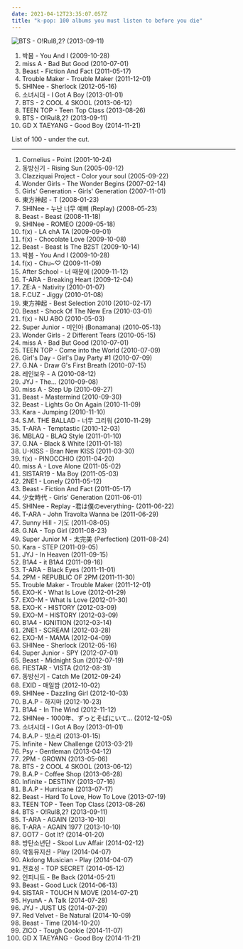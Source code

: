 ```yaml
---
date: 2021-04-12T23:35:07.057Z
title: "k-pop: 100 albums you must listen to before you die"
---
```

![BTS - O!Rul8,2? (2013-09-11)](http://coverartarchive.org/release/bea6cd7e-e76d-4888-854b-ab2e0eb91eac/7845831956-500.jpg "BTS - O!Rul8,2? (2013-09-11)")
<ol class="albums">
<li data-cover="http://coverartarchive.org/release/72af290b-946d-4ee4-8d97-d30cf12edd00/16224662171-500.jpg" data-tags="k-pop" role="button">박봄 - You And I (2009-10-28)</li>
<li data-cover="http://coverartarchive.org/release/a89ccd8b-d634-42fe-a831-345428372b36/6662893652-500.jpg" data-tags="k-pop" role="button">miss A - Bad But Good (2010-07-01)</li>
<li data-cover="http://coverartarchive.org/release/d44fb55a-fd14-4ee0-8389-bda8aa5cfdde/1981921623-500.jpg" data-tags="k-pop" role="button">Beast - Fiction And Fact (2011-05-17)</li>
<li data-cover="http://coverartarchive.org/release/d9d212ff-0fcd-4d0d-b812-57f3298e6360/14138768485-500.jpg" data-tags="k-pop" role="button">Trouble Maker - Trouble Maker (2011-12-01)</li>
<li data-cover="http://coverartarchive.org/release/f5662b4b-af33-41a4-a767-01b3c922b8a5/11749315775-500.jpg" data-tags="k-pop" role="button">SHINee - Sherlock (2012-05-16)</li>
<li data-cover="https://img.discogs.com/k7FKt3Qv6UjgCACKdcVxkFuKRqM=/fit-in/600x383/filters:strip_icc():format(jpeg):mode_rgb():quality(90)/discogs-images/R-7698550-1504283008-8795.jpeg.jpg" data-tags="k-pop, kpop" role="button">소녀시대 - I Got A Boy (2013-01-01)</li>
<li data-cover="http://coverartarchive.org/release/565b9a61-0443-4879-a08e-2eb5e748114c/6707450312-500.jpg" data-tags="k-pop" role="button">BTS - 2 COOL 4 SKOOL (2013-06-12)</li>
<li data-cover="http://coverartarchive.org/release/1e6df6a2-0d43-4557-820c-a56a9c0a9951/6819144350-500.jpg" data-tags="k-pop" role="button">TEEN TOP - Teen Top Class (2013-08-26)</li>
<li data-cover="http://coverartarchive.org/release/bea6cd7e-e76d-4888-854b-ab2e0eb91eac/7845831956-500.jpg" data-tags="k-pop, k-hiphop, pop rap, contemporary rnb" role="button">BTS - O!Rul8,2? (2013-09-11)</li>
<li data-cover="http://coverartarchive.org/release/add14695-680c-49ad-a47f-5c0151d60432/8902296954-500.jpg" data-tags="k-pop" role="button">GD X TAEYANG - Good Boy (2014-11-21)</li>
</ol>
List of 100 - under the cut.
<!-- more -->

_________________

<ol class="albums">
<li data-cover="http://coverartarchive.org/release/d467e488-2fae-4175-918b-7c9d10f43737/2876340833-500.jpg" data-tags="japanese" role="button">
Cornelius - Point (2001-10-24)
</li>
<li data-cover="http://coverartarchive.org/release/caa1004a-8caf-41e3-85c3-255f81d90c03/955180797-500.jpg" data-tags="k-pop, dbsg, chevere, the cover" role="button">
동방신기 - Rising Sun (2005-09-12)
</li>
<li data-cover="http://coverartarchive.org/release/5fca2178-f209-4d95-8cd0-7e5f1169d44e/7754358190-500.jpg" data-tags="electronica, pop, dance, k-pop, my favourites, love-album-caz" role="button">
Clazziquai Project - Color your soul (2005-09-22)
</li>
<li data-cover="https://img.discogs.com/wDUu0KIVdNBiRNIGVb7Suq9mTlA=/fit-in/600x855/filters:strip_icc():format(jpeg):mode_rgb():quality(90)/discogs-images/R-13630543-1557870286-8336.jpeg.jpg" data-tags="k-pop" role="button">
Wonder Girls - The Wonder Begins (2007-02-14)
</li>
<li data-cover="https://img.discogs.com/YD6fet7wFqk3wnK8OqXo9nQGebI=/fit-in/600x600/filters:strip_icc():format(jpeg):mode_rgb():quality(90)/discogs-images/R-8616922-1465224646-5002.jpeg.jpg" data-tags="k-pop" role="button">
Girls' Generation - Girls' Generation (2007-11-01)
</li>
<li data-cover="http://coverartarchive.org/release/d38a748c-c26f-4d24-9e28-cebcaaf14532/12648240149-500.jpg" data-tags="k-pop, j-pop, tohoshinki, japanese 2008, purchased albums" role="button">
東方神起 - T (2008-01-23)
</li>
<li data-cover="http://coverartarchive.org/release/9e6c60c6-8c4d-447d-b700-c709d0458737/1401794822-500.jpg" data-tags="k-pop, debut album, replay era, debut era" role="button">
SHINee - 누난 너무 예뻐 (Replay) (2008-05-23)
</li>
<li data-cover="http://coverartarchive.org/release/e0e48282-ee08-41b2-8eee-7ab041702379/11561948345-500.jpg" data-tags="electronic" role="button">
Beast - Beast (2008-11-18)
</li>
<li data-cover="http://coverartarchive.org/release/ba6f82d5-0a8f-4dc7-815a-a7dc1064fb3b/6412668377-500.jpg" data-tags="shinee" role="button">
SHINee - ROMEO (2009-05-18)
</li>
<li data-cover="http://coverartarchive.org/release/25d16a2a-93a8-4a0f-9535-5648d007b7d0/9299721705-500.jpg" data-tags="k-pop" role="button">
f(x) - LA chA TA (2009-09-01)
</li>
<li data-cover="http://coverartarchive.org/release/050e7cf5-08a2-4d6b-8f95-b321ed9b5bdc/18105083275-500.jpg" data-tags="k-pop" role="button">
f(x) - Chocolate Love (2009-10-08)
</li>
<li data-cover="http://coverartarchive.org/release/bef7a503-589b-42ab-9d36-b0ec74ff7a59/5268254091-500.jpg" data-tags="k-pop" role="button">
Beast - Beast Is The B2ST (2009-10-14)
</li>
<li data-cover="http://coverartarchive.org/release/72af290b-946d-4ee4-8d97-d30cf12edd00/16224662171-500.jpg" data-tags="k-pop" role="button">
박봄 - You And I (2009-10-28)
</li>
<li data-cover="http://coverartarchive.org/release/2d5c38c9-1e35-48f2-9587-0e7c3839c72c/9297623114-500.jpg" data-tags="k-pop" role="button">
f(x) - Chu~♡ (2009-11-09)
</li>
<li data-cover="https://img.discogs.com/qY65-Z8ln5xFsJKo5_DarqQV0-g=/fit-in/468x536/filters:strip_icc():format(jpeg):mode_rgb():quality(90)/discogs-images/R-12104158-1528383226-8927.jpeg.jpg" data-tags="k-pop, kpop, after school" role="button">
After School - 너 때문에 (2009-11-12)
</li>
<li data-cover="http://coverartarchive.org/release/53f58e12-0c27-4974-bd06-2a64d552f624/8297316851-500.jpg" data-tags="k-pop" role="button">
T-ARA - Breaking Heart (2009-12-04)
</li>
<li data-cover="https://via.placeholder.com/450" data-tags="ze:a" role="button">
ZE:A - Nativity (2010-01-07)
</li>
<li data-cover="http://coverartarchive.org/release/0929a7fc-6d8e-4065-9389-ed0e2432a983/5543027582-500.jpg" data-tags="k-pop" role="button">
F.CUZ - Jiggy (2010-01-08)
</li>
<li data-cover="http://coverartarchive.org/release/3d6ca7de-c167-4de0-a18b-918b1433f2b7/15997323601-500.jpg" data-tags="k-pop, #1" role="button">
東方神起 - Best Selection 2010 (2010-02-17)
</li>
<li data-cover="http://coverartarchive.org/release/b791299f-4144-4804-9f13-fbfd51c1d1ae/5268222712-500.jpg" data-tags="k-pop" role="button">
Beast - Shock Of The New Era (2010-03-01)
</li>
<li data-cover="http://coverartarchive.org/release/a864a0d8-255c-4d8e-adcc-62bff0f5f54f/11739495807-500.jpg" data-tags="k-pop" role="button">
f(x) - NU ABO (2010-05-03)
</li>
<li data-cover="https://img.discogs.com/1vSOgiDKlWTiaXwREx8Z31sVdq4=/fit-in/500x431/filters:strip_icc():format(jpeg):mode_rgb():quality(90)/discogs-images/R-11206278-1511846981-8997.jpeg.jpg" data-tags="k-pop, wish list" role="button">
Super Junior - 미인아 (Bonamana) (2010-05-13)
</li>
<li data-cover="http://coverartarchive.org/release/40a9c73e-202f-4f1d-9fd5-ad154e1d11eb/5244555004-500.jpg" data-tags="k-pop" role="button">
Wonder Girls - 2 Different Tears (2010-05-15)
</li>
<li data-cover="http://coverartarchive.org/release/a89ccd8b-d634-42fe-a831-345428372b36/6662893652-500.jpg" data-tags="k-pop" role="button">
miss A - Bad But Good (2010-07-01)
</li>
<li data-cover="http://coverartarchive.org/release/1d7a427c-dadf-4a73-9612-805465496efe/8116598549-500.jpg" data-tags="teen top, catchy, k-pop, clap" role="button">
TEEN TOP - Come into the World (2010-07-09)
</li>
<li data-cover="https://img.discogs.com/V9zGMNF49J2k2-UwYKlo8-oBH8A=/fit-in/600x600/filters:strip_icc():format(jpeg):mode_rgb():quality(90)/discogs-images/R-16027213-1602129680-4026.jpeg.jpg" data-tags="k-pop" role="button">
Girl's Day - Girl's Day Party #1 (2010-07-09)
</li>
<li data-cover="https://img.discogs.com/_nUUWIOR0O7xvmvTqx7IMq9MrIE=/fit-in/460x401/filters:strip_icc():format(jpeg):mode_rgb():quality(90)/discogs-images/R-12103595-1528373113-1225.jpeg.jpg" data-tags="k-pop" role="button">
G.NA - Draw G's First Breath (2010-07-15)
</li>
<li data-cover="http://coverartarchive.org/release/1d0c503d-db93-431f-8deb-44ed1f83d8b1/4007223952-500.jpg" data-tags="k-pop, rainbow" role="button">
레인보우 - A (2010-08-12)
</li>
<li data-cover="http://coverartarchive.org/release/fefc2d94-20f8-4640-b7d3-eb43e877d36a/7930346460-500.jpg" data-tags="jyj" role="button">
JYJ - The... (2010-09-08)
</li>
<li data-cover="http://coverartarchive.org/release/e5c62d7e-44df-490c-a89d-c7765bec0a82/6663218420-500.jpg" data-tags="k-pop" role="button">
miss A - Step Up (2010-09-27)
</li>
<li data-cover="http://coverartarchive.org/release/b2c857ab-3288-4644-876d-4ef7a0b2b6dc/7934765272-500.jpg" data-tags="k-pop" role="button">
Beast - Mastermind (2010-09-30)
</li>
<li data-cover="http://coverartarchive.org/release/36dbd819-82eb-4ae4-9ac9-a917cb51e8a2/7844244739-500.jpg" data-tags="k-pop" role="button">
Beast - Lights Go On Again (2010-11-09)
</li>
<li data-cover="http://coverartarchive.org/release/e4c69393-6023-4dc1-9ae0-e2ac3a15dab3/12065103246-500.jpg" data-tags="k-pop, kara" role="button">
Kara - Jumping (2010-11-10)
</li>
<li data-cover="http://coverartarchive.org/release/832b300e-9dd6-4866-9046-cbc28743e2a7/8048318940-500.jpg" data-tags="k-pop, jonghyun, shinee" role="button">
S.M. THE BALLAD - 너무 그리워 (2010-11-29)
</li>
<li data-cover="http://coverartarchive.org/release/0662aec6-abc0-40df-9510-941b21c15d0c/13602040653-500.jpg" data-tags="k-pop, t-ara" role="button">
T-ARA - Temptastic (2010-12-03)
</li>
<li data-cover="https://img.discogs.com/tm-bhzF_LwonmHxAFFRVCUHOk50=/fit-in/600x846/filters:strip_icc():format(jpeg):mode_rgb():quality(90)/discogs-images/R-11422127-1516045993-6168.jpeg.jpg" data-tags="k-pop, blaq style" role="button">
MBLAQ - BLAQ Style (2011-01-10)
</li>
<li data-cover="http://coverartarchive.org/release/aad55f37-16dd-4462-97a8-69e77214ec2a/7934871914-500.jpg" data-tags="k-pop, gna" role="button">
G.NA - Black & White (2011-01-18)
</li>
<li data-cover="http://coverartarchive.org/release/a56a6087-0464-4ec5-8291-25813b9c320b/5533722530-500.jpg" data-tags="k-pop" role="button">
U-KISS - Bran New KISS (2011-03-30)
</li>
<li data-cover="http://coverartarchive.org/release/316697d0-f32f-4d80-9bc5-6dc61a10b3b9/4734959745-500.jpg" data-tags="k-pop" role="button">
f(x) - PINOCCHIO (2011-04-20)
</li>
<li data-cover="http://coverartarchive.org/release/d94e1e27-66f6-4e87-9e1d-7e47e0d75ee0/14687195241-500.jpg" data-tags="k-pop" role="button">
miss A - Love Alone (2011-05-02)
</li>
<li data-cover="http://coverartarchive.org/release/2f50da69-5a86-4b1f-8cf1-0978f2ff3c38/14487945047-500.jpg" data-tags="dance, k-pop, kpop subunit" role="button">
SISTAR19 - Ma Boy (2011-05-03)
</li>
<li data-cover="http://coverartarchive.org/release/cd5a6fb1-2562-4962-85a4-078fa04dff14/9598566659-500.jpg" data-tags="k-pop, kpop,  pop,  korean,  female vocalists,  k-pop,  girl group,  k pop" role="button">
2NE1 - Lonely (2011-05-12)
</li>
<li data-cover="http://coverartarchive.org/release/d44fb55a-fd14-4ee0-8389-bda8aa5cfdde/1981921623-500.jpg" data-tags="k-pop" role="button">
Beast - Fiction And Fact (2011-05-17)
</li>
<li data-cover="https://via.placeholder.com/450" data-tags="j-pop, snsd, girl generation" role="button">
少女時代 - Girls' Generation (2011-06-01)
</li>
<li data-cover="http://coverartarchive.org/release/e4694fab-1ef2-4190-a5b8-3c436b487266/11748318789-500.jpg" data-tags="k-pop" role="button">
SHINee - Replay -君は僕のeverything- (2011-06-22)
</li>
<li data-cover="https://img.discogs.com/Ep17g5zseyJlxuCZtF9ive5xz8E=/fit-in/500x493/filters:strip_icc():format(jpeg):mode_rgb():quality(90)/discogs-images/R-17866285-1615890918-9345.jpeg.jpg" data-tags="dance, retro, k-pop" role="button">
T-ARA - John Travolta Wanna be (2011-06-29)
</li>
<li data-cover="https://img.discogs.com/szdHQRDvz828XSqtd245Xi5ObOA=/fit-in/600x600/filters:strip_icc():format(jpeg):mode_rgb():quality(90)/discogs-images/R-17301733-1612702543-7970.jpeg.jpg" data-tags="k-pop, sunny hill" role="button">
Sunny Hill - 기도 (2011-08-05)
</li>
<li data-cover="https://img.discogs.com/Pbb5efIw5W_059P9cgrM0mHb6fA=/fit-in/459x399/filters:strip_icc():format(jpeg):mode_rgb():quality(90)/discogs-images/R-12022687-1526741589-4976.jpeg.jpg" data-tags="k-pop" role="button">
G.NA - Top Girl (2011-08-23)
</li>
<li data-cover="http://coverartarchive.org/release/114eb9f2-e5e7-4db9-b1ba-1e49ed1d0193/8171946863-500.jpg" data-tags="k-pop, super show - super junior the 2nd asia tour concert album" role="button">
Super Junior M - 太完美 (Perfection) (2011-08-24)
</li>
<li data-cover="http://coverartarchive.org/release/bf96d4cb-39b2-4dd3-98d8-3cd5e13770cb/829939629-500.jpg" data-tags="k-pop, kara" role="button">
Kara - STEP (2011-09-05)
</li>
<li data-cover="http://coverartarchive.org/release/80514f54-cca2-489f-ab33-4aad6ac654e9/7934903316-500.jpg" data-tags="k-pop, jyj" role="button">
JYJ - In Heaven (2011-09-15)
</li>
<li data-cover="http://coverartarchive.org/release/2a4dedc1-0836-40da-ba70-6c384467d4cc/8117145737-500.jpg" data-tags="k-pop, b1a4" role="button">
B1A4 - it B1A4 (2011-09-16)
</li>
<li data-cover="http://coverartarchive.org/release/7c2c9979-4512-4b73-932d-715fc333a510/3128541985-500.jpg" data-tags="k-pop, t-ara" role="button">
T-ARA - Black Eyes (2011-11-01)
</li>
<li data-cover="https://img.discogs.com/faZWdZsV_DaCRTjwyRWEpaBWb5k=/fit-in/600x600/filters:strip_icc():format(jpeg):mode_rgb():quality(90)/discogs-images/R-1473457-1291138869.jpeg.jpg" data-tags="k-pop, #1" role="button">
2PM - REPUBLIC OF 2PM (2011-11-30)
</li>
<li data-cover="http://coverartarchive.org/release/d9d212ff-0fcd-4d0d-b812-57f3298e6360/14138768485-500.jpg" data-tags="k-pop" role="button">
Trouble Maker - Trouble Maker (2011-12-01)
</li>
<li data-cover="http://coverartarchive.org/release/14657827-9754-4370-a1af-d07e133012ae/7570514531-500.jpg" data-tags="k-pop" role="button">
EXO-K - What Is Love (2012-01-29)
</li>
<li data-cover="http://coverartarchive.org/release/abb2c598-c24a-4d09-b1d1-a0521c6fcdcd/10209560722-500.jpg" data-tags="k-pop" role="button">
EXO-M - What Is Love (2012-01-30)
</li>
<li data-cover="http://coverartarchive.org/release/13229144-f97d-4a58-b6cf-ffe754f00d78/7570533748-500.jpg" data-tags="k-pop" role="button">
EXO-K - HISTORY (2012-03-09)
</li>
<li data-cover="http://coverartarchive.org/release/363b216b-7b20-4833-9b26-41147678115a/10209588011-500.jpg" data-tags="k-pop" role="button">
EXO-M - HISTORY (2012-03-09)
</li>
<li data-cover="http://coverartarchive.org/release/b5646a67-c817-42fa-b9a1-9a5155ab2e80/8117242488-500.jpg" data-tags="pop, k-pop, kpop, b1a4, pop album" role="button">
B1A4 - IGNITION (2012-03-14)
</li>
<li data-cover="http://coverartarchive.org/release/c4df3b85-3a3a-4df2-a9ac-243cae90ace8/15266630961-500.jpg" data-tags="k-pop, 2ne1, j-pop, kpop,  pop,  korean,  female vocalists,  k-pop,  girl group,  k pop" role="button">
2NE1 - SCREAM (2012-03-28)
</li>
<li data-cover="http://coverartarchive.org/release/9db5370d-61d4-4377-afd4-a735fcd9e1fc/10202178401-500.jpg" data-tags="exo-m, mama" role="button">
EXO-M - MAMA (2012-04-09)
</li>
<li data-cover="http://coverartarchive.org/release/f5662b4b-af33-41a4-a767-01b3c922b8a5/11749315775-500.jpg" data-tags="k-pop" role="button">
SHINee - Sherlock (2012-05-16)
</li>
<li data-cover="http://coverartarchive.org/release/c84e20a7-dcc1-417d-849c-496882bc8e48/1669139769-500.jpg" data-tags="k-pop, super junior" role="button">
Super Junior - SPY (2012-07-01)
</li>
<li data-cover="http://coverartarchive.org/release/1ceb8d42-3023-490f-840f-ba54bf0d88af/1659320074-500.jpg" data-tags="k-pop" role="button">
Beast - Midnight Sun (2012-07-19)
</li>
<li data-cover="http://coverartarchive.org/release/4f281925-bc37-4551-9207-d08275da09c9/9413537291-500.jpg" data-tags="k-pop" role="button">
FIESTAR - VISTA (2012-08-31)
</li>
<li data-cover="http://coverartarchive.org/release/4de6e05f-9648-46f3-9c3d-34688fd6a955/2188003373-500.jpg" data-tags="epic, k-pop, gorgeous, kpop, repeat repeat must repeat, as culpadas" role="button">
동방신기 - Catch Me (2012-09-24)
</li>
<li data-cover="http://coverartarchive.org/release/8feeba1b-098c-41a9-9d12-e39755ad2675/6836946685-500.jpg" data-tags="k-pop" role="button">
EXID - 매일밤 (2012-10-02)
</li>
<li data-cover="http://coverartarchive.org/release/7cf618ce-1f00-42ea-a84c-d2ceccaf4ff2/2747446811-500.jpg" data-tags="japan, k-pop, shinee, dazzling girl" role="button">
SHINee - Dazzling Girl (2012-10-03)
</li>
<li data-cover="http://coverartarchive.org/release/7cdbc980-bfb1-4b56-9393-10d5a150f95f/7842211194-500.jpg" data-tags="k-pop" role="button">
B.A.P - 하지마 (2012-10-23)
</li>
<li data-cover="https://img.discogs.com/dv75rboe_jiJKFCHVF-qr2Hqp2k=/fit-in/600x600/filters:strip_icc():format(jpeg):mode_rgb():quality(90)/discogs-images/R-14951217-1584657772-7563.jpeg.jpg" data-tags="k-pop, the cover" role="button">
B1A4 - In The Wind (2012-11-12)
</li>
<li data-cover="http://coverartarchive.org/release/fc286afc-2eaf-4fdd-8671-bb74de9f4ffc/2746471535-500.jpg" data-tags="k-pop" role="button">
SHINee - 1000年、ずっとそばにいて… (2012-12-05)
</li>
<li data-cover="https://img.discogs.com/k7FKt3Qv6UjgCACKdcVxkFuKRqM=/fit-in/600x383/filters:strip_icc():format(jpeg):mode_rgb():quality(90)/discogs-images/R-7698550-1504283008-8795.jpeg.jpg" data-tags="k-pop, kpop" role="button">
소녀시대 - I Got A Boy (2013-01-01)
</li>
<li data-cover="http://coverartarchive.org/release/2c59ed96-d917-45e0-aa54-0b931a3249a7/10701502821-500.jpg" data-tags="k-pop" role="button">
B.A.P - 빗소리 (2013-01-15)
</li>
<li data-cover="http://coverartarchive.org/release/0fa47690-1250-4422-8a6f-ce6e8eb37aee/5648270279-500.jpg" data-tags="k-pop" role="button">
Infinite - New Challenge (2013-03-21)
</li>
<li data-cover="http://coverartarchive.org/release/9ed5bcf4-77b1-4f28-a75d-5e6e208ddc7a/23328759749-500.jpg" data-tags="gentleman" role="button">
Psy - Gentleman (2013-04-12)
</li>
<li data-cover="https://img.discogs.com/faZWdZsV_DaCRTjwyRWEpaBWb5k=/fit-in/600x600/filters:strip_icc():format(jpeg):mode_rgb():quality(90)/discogs-images/R-1473457-1291138869.jpeg.jpg" data-tags="k-pop" role="button">
2PM - GROWN (2013-05-06)
</li>
<li data-cover="http://coverartarchive.org/release/565b9a61-0443-4879-a08e-2eb5e748114c/6707450312-500.jpg" data-tags="k-pop" role="button">
BTS - 2 COOL 4 SKOOL (2013-06-12)
</li>
<li data-cover="http://coverartarchive.org/release/492b5bd7-76c7-44e0-a7df-9188bca6040e/10701500787-500.jpg" data-tags="k-pop" role="button">
B.A.P - Coffee Shop (2013-06-28)
</li>
<li data-cover="http://coverartarchive.org/release/25b875e1-d200-4d0c-855e-1a731921c2ce/7846294356-500.jpg" data-tags="k-pop" role="button">
Infinite - DESTINY (2013-07-16)
</li>
<li data-cover="http://coverartarchive.org/release/e2142111-c197-4c53-abda-636d4956d213/10701508141-500.jpg" data-tags="k-pop" role="button">
B.A.P - Hurricane (2013-07-17)
</li>
<li data-cover="http://coverartarchive.org/release/72cdc31b-0027-4ca9-9cd6-f80047aa4868/6610426295-500.jpg" data-tags="k-pop" role="button">
Beast - Hard To Love, How To Love (2013-07-19)
</li>
<li data-cover="http://coverartarchive.org/release/1e6df6a2-0d43-4557-820c-a56a9c0a9951/6819144350-500.jpg" data-tags="k-pop" role="button">
TEEN TOP - Teen Top Class (2013-08-26)
</li>
<li data-cover="http://coverartarchive.org/release/bea6cd7e-e76d-4888-854b-ab2e0eb91eac/7845831956-500.jpg" data-tags="k-pop, k-hiphop, pop rap, contemporary rnb" role="button">
BTS - O!Rul8,2? (2013-09-11)
</li>
<li data-cover="http://coverartarchive.org/release/ae705147-9128-4fa7-875c-3082f42f5bb4/18001869832-500.jpg" data-tags="k-pop" role="button">
T-ARA - AGAIN (2013-10-10)
</li>
<li data-cover="http://coverartarchive.org/release/39e1a603-d8ac-4957-99fa-8c115fd1e40a/13662332602-500.jpg" data-tags="k-pop" role="button">
T-ARA - AGAIN 1977 (2013-10-10)
</li>
<li data-cover="http://coverartarchive.org/release/d8b8176c-0212-4a0c-9a7e-560a95cd7f0f/18411474527-500.jpg" data-tags="pop, k-pop, questions, south korea, don't like, got7" role="button">
GOT7 - Got It? (2014-01-20)
</li>
<li data-cover="http://coverartarchive.org/release/96139624-cfa7-4d4b-bf42-93131b0cdf5a/8114526843-500.jpg" data-tags="hip hop, rap, dance-pop, k-pop" role="button">
방탄소년단 - Skool Luv Affair (2014-02-12)
</li>
<li data-cover="https://via.placeholder.com/450" data-tags="k-pop, albums i want to own" role="button">
악동뮤지션 - Play (2014-04-07)
</li>
<li data-cover="http://coverartarchive.org/release/e47a3fe3-1d75-48f0-a3eb-cbe03000b263/7304909550-500.jpg" data-tags="k-pop, fave" role="button">
Akdong Musician - Play (2014-04-07)
</li>
<li data-cover="http://coverartarchive.org/release/36e2af03-6b9d-4343-a969-582232086ff0/7361156545-500.jpg" data-tags="r&b, rnb, k-pop, kpop, secret, r&b/soul, rnb/soul, hyosung" role="button">
전효성 - TOP SECRET (2014-05-12)
</li>
<li data-cover="http://coverartarchive.org/release/b3c9a105-c503-4585-8d5a-0c4c2db2941b/8108700595-500.jpg" data-tags="k-pop, infinite, repackage" role="button">
인피니트 - Be Back (2014-05-21)
</li>
<li data-cover="http://coverartarchive.org/release/0c11291a-4a5a-4abb-b6f2-7b33f722eef1/9040543310-500.jpg" data-tags="k-pop" role="button">
Beast - Good Luck (2014-06-13)
</li>
<li data-cover="http://coverartarchive.org/release/8de9e123-1898-41ce-8e42-d7cc92c65279/9487744358-500.jpg" data-tags="dance, k-pop, loen entertainment, starship entertainment" role="button">
SISTAR - TOUCH N MOVE (2014-07-21)
</li>
<li data-cover="http://coverartarchive.org/release/b587f284-ef80-4807-a1b3-2469047b3e15/28528922665-500.jpg" data-tags="k-pop" role="button">
HyunA - A Talk (2014-07-28)
</li>
<li data-cover="http://coverartarchive.org/release/f67e1045-81a5-461a-9fa0-783648689783/7930608085-500.jpg" data-tags="k-pop" role="button">
JYJ - JUST US (2014-07-29)
</li>
<li data-cover="http://coverartarchive.org/release/b6d2ccbb-224c-4f5a-9c90-12f02a51a336/8567105296-500.jpg" data-tags="pop, female vocalists, k-pop, male vocalists, kpop, korea, korean pop, girlsband" role="button">
Red Velvet - Be Natural (2014-10-09)
</li>
<li data-cover="http://coverartarchive.org/release/d5f6c911-93f1-4239-a8b9-449621622514/8632361702-500.jpg" data-tags="k-pop" role="button">
Beast - Time (2014-10-20)
</li>
<li data-cover="http://coverartarchive.org/release/70f0863a-1576-45db-b653-441334b69478/10691551951-500.jpg" data-tags="k-pop" role="button">
ZICO - Tough Cookie (2014-11-07)
</li>
<li data-cover="http://coverartarchive.org/release/add14695-680c-49ad-a47f-5c0151d60432/8902296954-500.jpg" data-tags="k-pop" role="button">
GD X TAEYANG - Good Boy (2014-11-21)
</li>
</ol>